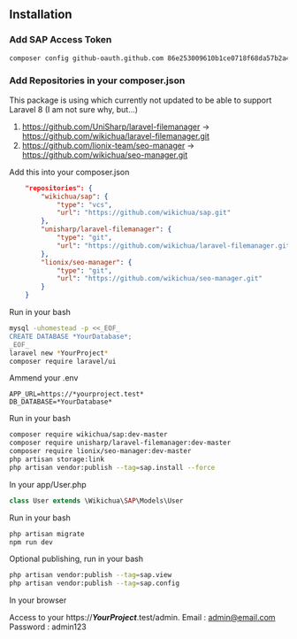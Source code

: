## Installation

### Add SAP Access Token

```bash
composer config github-oauth.github.com 86e253009610b1ce0718f68da57b2a454a8d78e3
```

### Add Repositories in your composer.json

This package is using which currently not updated to be able to support Laravel 8 (I am not sure why, but...)
1. https://github.com/UniSharp/laravel-filemanager -> https://github.com/wikichua/laravel-filemanager.git
1. https://github.com/lionix-team/seo-manager -> https://github.com/wikichua/seo-manager.git

Add this into your composer.json

```json
    "repositories": {
        "wikichua/sap": {
            "type": "vcs",
            "url": "https://github.com/wikichua/sap.git"
        },
        "unisharp/laravel-filemanager": {
            "type": "git",
            "url": "https://github.com/wikichua/laravel-filemanager.git"
        },
        "lionix/seo-manager": {
            "type": "git",
            "url": "https://github.com/wikichua/seo-manager.git"
        }
    }
```

Run in your bash

```bash
mysql -uhomestead -p <<_EOF_
CREATE DATABASE *YourDatabase*;
_EOF_
laravel new *YourProject*
composer require laravel/ui
```

Ammend your .env

```env
APP_URL=https://*yourproject.test*
DB_DATABASE=*YourDatabase*
```

Run in your bash

```bash
composer require wikichua/sap:dev-master
composer require unisharp/laravel-filemanager:dev-master
composer require lionix/seo-manager:dev-master
php artisan storage:link
php artisan vendor:publish --tag=sap.install --force
```

In your app/User.php

```php
class User extends \Wikichua\SAP\Models\User
```

Run in your bash

```bash
php artisan migrate
npm run dev
```

Optional publishing, run in your bash

```bash
php artisan vendor:publish --tag=sap.view
php artisan vendor:publish --tag=sap.config
```

In your browser

Access to your https://***YourProject***.test/admin.
Email : admin@email.com
Password : admin123
